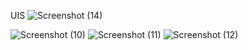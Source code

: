 UIS
![Screenshot (14)](https://user-images.githubusercontent.com/46666684/170871285-d900c525-04cd-480f-acc7-cf9fd26126a0.png)

![Screenshot (10)](https://user-images.githubusercontent.com/46666684/170871312-f07414b7-8512-4dd0-8a48-a4befef7e032.png)
![Screenshot (11)](https://user-images.githubusercontent.com/46666684/170871319-9aef7847-0941-45bb-bd16-88156a9b69b1.png)
![Screenshot (12)](https://user-images.githubusercontent.com/46666684/170871322-735a89f5-f002-4570-8d4a-7472534508a9.png)
